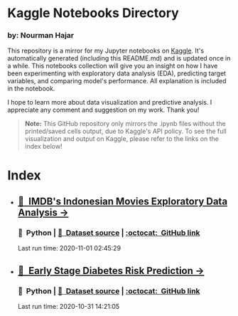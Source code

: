 # Kaggle Notebooks Directory

### by: Nourman Hajar

This repository is a mirror for my Jupyter notebooks on [Kaggle](https://www.kaggle.com/masnormen/). It's automatically generated (including this README.md) and is updated once in a while. This notebooks collection will give you an insight on how I have been experimenting with exploratory data analysis (EDA), predicting target variables, and comparing model's performance. All explanation is included in the notebook.

I hope to learn more about data visualization and predictive analysis. I appreciate any comment and suggestion on my work. Thank you!

> **Note:** This GitHub repository only mirrors the .ipynb files without the printed/saved cells output, due to Kaggle's API policy. To see the full visualization and output on Kaggle, please refer to the links on the index below!

# Index

<!--kagglit-start-->

- ## [📖&nbsp;&nbsp;IMDB's Indonesian Movies Exploratory Data Analysis &rarr;](https://www.kaggle.com/masnormen/imdb-s-indonesian-movies-exploratory-data-analysis/)  
  ### 🐍&nbsp;&nbsp;Python | [📑&nbsp;&nbsp;Dataset source](https://www.kaggle.com/dionisiusdh/imdb-indonesian-movies) | [:octocat:&nbsp;&nbsp;GitHub link](/imdb-s-indonesian-movies-exploratory-data-analysis.ipynb)
  Last run time: 2020-11-01 02:45:29
- ## [📖&nbsp;&nbsp;Early Stage Diabetes Risk Prediction &rarr;](https://www.kaggle.com/masnormen/early-stage-diabetes-risk-prediction/)  
  ### 🐍&nbsp;&nbsp;Python | [📑&nbsp;&nbsp;Dataset source](https://www.kaggle.com/ishandutta/early-stage-diabetes-risk-prediction-dataset) | [:octocat:&nbsp;&nbsp;GitHub link](/early-stage-diabetes-risk-prediction.ipynb)
  Last run time: 2020-10-31 14:21:05

<!--kagglit-end-->

